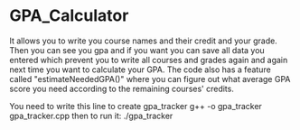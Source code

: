 # GPA_Calculator

It allows you to write you course names and their credit and your grade. Then you can see you gpa and if you want you can save all data you entered which prevent you to write all courses and grades again and again next time you want to calculate your GPA. The code also has a feature called "estimateNeededGPA()" where you can figure out what average GPA score you need according to the remaining courses' credits.



You need to write this line to create gpa_tracker
g++ -o gpa_tracker gpa_tracker.cpp
then to run it:
./gpa_tracker
